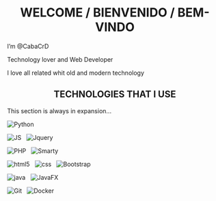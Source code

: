 <h1 align="center"> WELCOME / BIENVENIDO / BEM-VINDO</h1>
<p>I’m @CabaCrD </p>

<p> Technology lover and Web Developer </p>
<p> I love all related whit old and modern technology </p>

<h2 align="center"> TECHNOLOGIES THAT I USE</h2>
<p> This section is always in expansion...</p>

![Python](https://github.com/CabaCrD/CabaCrD/assets/147181926/e64fea00-acfa-4a52-bc94-ce02daadc36b)

![JS](https://github.com/CabaCrD/CabaCrD/assets/147181926/47aabc85-2029-4449-b6c0-edd3346bcf01) &nbsp; ![Jquery](https://github.com/CabaCrD/CabaCrD/assets/147181926/6cf1606d-cd45-42ac-b9b8-5c8f7265ec72)

![PHP](https://github.com/CabaCrD/CabaCrD/assets/147181926/aa0d3fc4-eec7-490c-8013-20082a29e97f) &nbsp; ![Smarty](https://github.com/CabaCrD/CabaCrD/assets/147181926/432b17f1-54ec-44e5-a35c-7f4396ca288a)

![html5](https://github.com/CabaCrD/CabaCrD/assets/147181926/fd3b7cd0-44db-49ec-8bc2-e321e3de2cb3) &nbsp; ![css](https://github.com/CabaCrD/CabaCrD/assets/147181926/de21d251-3803-4397-b617-55246be4d8ea) &nbsp; ![Bootstrap](https://github.com/CabaCrD/CabaCrD/assets/147181926/37b964e9-a43b-4220-ba97-45eca4a48e1f)

![java](https://github.com/CabaCrD/CabaCrD/assets/147181926/564f0eb7-eaa0-4b94-823c-499b0875008b) &nbsp; ![JavaFX](https://github.com/CabaCrD/CabaCrD/assets/147181926/c7efe592-7204-4393-9263-d00b372cba02)

![Git](https://github.com/CabaCrD/CabaCrD/assets/147181926/6c3991a4-17f2-4354-8f8e-e82757a24b93) &nbsp; ![Docker](https://github.com/CabaCrD/CabaCrD/assets/147181926/008c2711-34fc-4ceb-afa9-68a6b15b5a1e)



<!---
CabaCrD/CabaCrD is a ✨ special ✨ repository because its `README.md` (this file) appears on your GitHub profile.
You can click the Preview link to take a look at your changes.
--->
